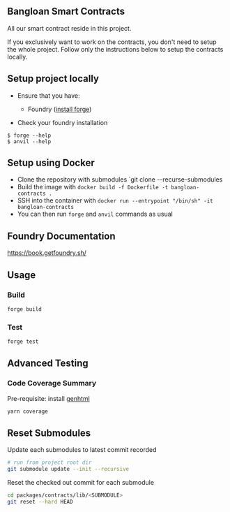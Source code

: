 ## Bangloan Smart Contracts

All our smart contract reside in this project. 

If you exclusively want to work on the contracts, you don't need to setup the whole project. Follow only the instructions below to setup the contracts locally.

## Setup project locally

- Ensure that you have:
    - Foundry ([install forge](https://book.getfoundry.sh/getting-started/installation))

- Check your foundry installation
```shell
$ forge --help
$ anvil --help
```

## Setup using Docker

- Clone the repository with submodules `git clone --recurse-submodules
- Build the image with `docker build -f Dockerfile -t bangloan-contracts .`
- SSH into the container with `docker run --entrypoint "/bin/sh" -it bangloan-contracts`
- You can then run `forge` and `anvil` commands as usual

## Foundry Documentation

https://book.getfoundry.sh/

## Usage

### Build

```bash
forge build
```

### Test

```bash
forge test
```

## Advanced Testing

### Code Coverage Summary
Pre-requisite: install [genhtml](https://manpages.ubuntu.com/manpages/focal/man1/genhtml.1.html)
 ```bash
yarn coverage
 ```

## Reset Submodules 

Update each submodules to latest commit recorded
```bash
# run from project root dir
git submodule update --init --recursive
```

Reset the checked out commit for each submodule
```bash
cd packages/contracts/lib/<SUBMODULE>
git reset --hard HEAD
```